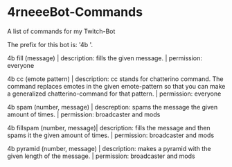 # 4rneeeBot-Commands
A list of commands for my Twitch-Bot

The prefix for this bot is: '4b '.


4b fill (message) | 
    description: fills the given message. | 
    permission: everyone

4b cc (emote pattern) | 
    description: cc stands for chatterino command. The command replaces emotes in the given emote-pattern so that you can make a generalized chatterino-command for that pattern. | 
    permission: everyone

4b spam (number, message) | 
    descreption: spams the message the given amount of times. | 
    permission: broadcaster and mods

4b fillspam (number, message)| 
    description: fills the message and then spams it the given amount of times. |
    permission: broadcaster and mods

4b pyramid (number, message) | 
    description: makes a pyramid with the given length of the message. | 
    permission: broadcaster and mods
